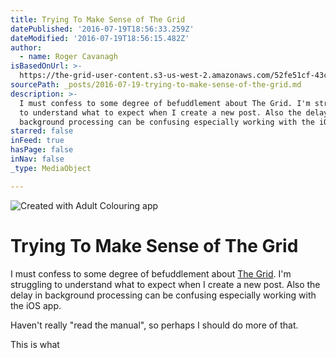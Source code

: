 ```yaml
---
title: Trying To Make Sense of The Grid
datePublished: '2016-07-19T18:56:33.259Z'
dateModified: '2016-07-19T18:56:15.482Z'
author:
  - name: Roger Cavanagh
isBasedOnUrl: >-
  https://the-grid-user-content.s3-us-west-2.amazonaws.com/52fe51cf-43c6-433b-b19e-09088d0d075c.jpg
sourcePath: _posts/2016-07-19-trying-to-make-sense-of-the-grid.md
description: >-
  I must confess to some degree of befuddlement about The Grid. I'm struggling
  to understand what to expect when I create a new post. Also the delay in
  background processing can be confusing especially working with the iOS app.
starred: false
inFeed: true
hasPage: false
inNav: false
_type: MediaObject

---
```

![Created with Adult Colouring app](https://the-grid-user-content.s3-us-west-2.amazonaws.com/52fe51cf-43c6-433b-b19e-09088d0d075c.jpg)

# Trying To Make Sense of The Grid

I must confess to some degree of befuddlement about [The Grid][0]. I'm struggling to understand what to expect when I create a new post. Also the delay in background processing can be confusing especially working with the iOS app.

Haven't really "read the manual", so perhaps I should do more of that.

This is what

[0]: file:///Applications/Day%20One.localized/Day%20One.app/Contents/Resources/http%20#stuff://thegrid.io